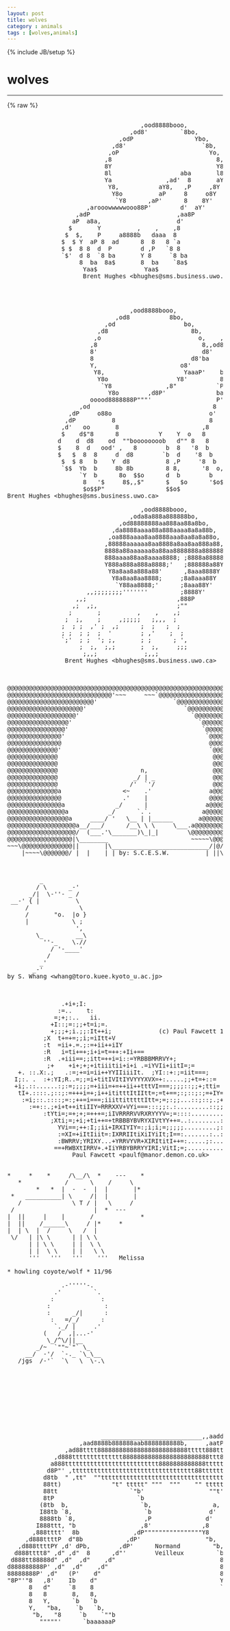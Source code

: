 ```yaml
---
layout: post
title: wolves
category : animals
tags : [wolves,animals]
---
```

{% include JB/setup %}
# wolves
---
{% raw %}
<pre>

                                     ,ood8888booo,
                                  ,od8&#039;         `8bo,
                               ,odP                 Ybo,
                             ,d8&#039;                     `8b,
                            ,oP                         Yo,
                           ,8                             8,
                           8Y                             Y8
                           8l                   aba       l8
                           Ya               ,ad&#039;  8       aY
                            Y8,           aY8,   ,P     ,8Y
                             Y8o          aP     8     o8Y
                              `Y8      ,aP&#039;      8    8Y&#039;
                      ,arooowwwwwooo88P&#039;        d&#039;  aY&#039;
                   ,adP                        ,aa8P
                  aP  a8a,                     d&#039;
                 $       Y          ,    ,    ,8
                $  $,    P     a8888b   daaa  8
               $  $ Y  aP 8  ad      8  8   8 `a
               $ $  8 8  d  P        d ,P   `8 8
               `$&#039;  d 8  `8 ba       Y 8     `8 ba
                    8  ba  8a$       8  ba    `8a$
                     Yaa$             Yaa$
                     Brent Hughes &lt;bhughes@sms.business.uwo.ca&gt;




                                  ,ood8888booo,
                              ,od8           8bo,
                           ,od                   bo,
                         ,d8                       8b, 
                        ,o                           o,    ,a8b    
                       ,8                             8,,od8  8    
                       8&#039;                             d8&#039;     8b   
                       8                           d8&#039;ba     aP&#039;   
                       Y,                       o8&#039;         aP&#039;    
                        Y8,                      YaaaP&#039;    ba      
                         Y8o                   Y8&#039;         88      
                          `Y8               ,8&quot;           `P      
                            Y8o        ,d8P&#039;              ba      
                       ooood8888888P&quot;&quot;&quot;&#039;                  P&#039;     
                    ,od                                  8       
                 ,dP     o88o                           o&#039;       
                ,dP          8                          8        
               ,d&#039;   oo       8                       ,8         
               $    d$&quot;8      8           Y    Y  o   8          
              d    d  d8    od  &quot;&quot;boooooooob   d&quot;&quot; 8   8         
              $    8  d   ood&#039; ,   8        b  8   &#039;8  b         
              $   $  8  8     d  d8        `b  d    &#039;8  b        
               $  $ 8   b    Y  d8          8 ,P     &#039;8  b       
               `$$  Yb  b     8b 8b         8 8,      &#039;8  o,     
                    `Y  b      8o  $$o      d  b        b   $o   
                     8   &#039;$     8$,,$&quot;      $   $o      &#039;$o$$    
                     $o$$P&quot;                 $$o$  
Brent Hughes &lt;bhughes@sms.business.uwo.ca&gt;

                                     ,ood8888booo,
                                  ,oda8a888a888888bo,
                               ,od88888888aa888aa88a8bo,
                             ,da8888aaaa88a888aaaa8a8a88b,
                            ,oa888aaaa8aa8888aaa8aa8a8a88o,
                           ,88888aaaaaa8aa8888a8aa8aa888a88,
                           8888a88aaaaaa8a88aa8888888a888888
                           888aaaa88aa8aaaa8888; ;8888a88888
                           Y888a888a888a8888;&#039;   ;888888a88Y
                            Y8a8aa8a888a88&#039;      ,8aaa8888Y
                             Y8a8aa8aa8888;     ;8a8aaa88Y
                              `Y88aa8888;&#039;      ;8aaa88Y&#039;
                      ,,;;;;;;;;&#039;&#039;&#039;&#039;&#039;&#039;&#039;         ;8888Y&#039;
                   ,,;                         ,888P
                  ,;  ,;,                      ;&quot;&quot;
                 ;       ;          ,    ,    ,;
                ;  ;,    ;     ,;;;;;   ;,,,  ;
               ;  ; ;  ,&#039; ;  ,;      ;  ;   ;  ;
               ; ;  ; ;  ;  &#039;        ; ,&#039;    ;  ;
               `;&#039;  ; ;  &#039;; ;,       ; ;      ; &#039;,
                    ;  ;,  ;,;       ;  ;,     ;;;
                     ;,,;             ;,,;
                Brent Hughes &lt;bhughes@sms.business.uwo.ca&gt;



@@@@@@@@@@@@@@@@@@@@@@@@@@@@@@@@@@@@@@@@@@@@@@@@@@@@@@@@@@@@@@@@@@@@@@@@@@@
@@@@@@@@@@@@@@@@@@@@@@@@@@@@@&#039;~~~     ~~~`@@@@@@@@@@@@@@@@@@@@@@@@@@@@@@@@@
@@@@@@@@@@@@@@@@@@@@@@@@&#039;                     `@@@@@@@@@@@@@@@@@@@@@@@@@@@@
@@@@@@@@@@@@@@@@@@@@@&#039;                           `@@@@@@@@@@@@@@@@@@@@@@@@@
@@@@@@@@@@@@@@@@@@@&#039;                               `@@@@@@@@@@@@@@@@@@@@@@@
@@@@@@@@@@@@@@@@@&#039;                                   `@@@@@@@@@@@@@@@@@@@@@
@@@@@@@@@@@@@@@@&#039;                                     `@@@@@@@@@@@@@@@@@@@@
@@@@@@@@@@@@@@@&#039;                                       `@@@@@@@@@@@@@@@@@@@
@@@@@@@@@@@@@@@                                         @@@@@@@@@@@@@@@@@@@
@@@@@@@@@@@@@@&#039;                                         `@@@@@@@@@@@@@@@@@@
@@@@@@@@@@@@@@                                           @@@@@@@@@@@@@@@@@@
@@@@@@@@@@@@@@                                           @@@@@@@@@@@@@@@@@@
@@@@@@@@@@@@@@                       n,                  @@@@@@@@@@@@@@@@@@
@@@@@@@@@@@@@@                     _/ | _                @@@@@@@@@@@@@@@@@@
@@@@@@@@@@@@@@                    /&#039;  `&#039;/                @@@@@@@@@@@@@@@@@@
@@@@@@@@@@@@@@a                 &lt;~    .&#039;                a@@@@@@@@@@@@@@@@@@
@@@@@@@@@@@@@@@                 .&#039;    |                 @@@@@@@@@@@@@@@@@@@
@@@@@@@@@@@@@@@a              _/      |                a@@@@@@@@@@@@@@@@@@@
@@@@@@@@@@@@@@@@a           _/      `.`.              a@@@@@@@@@@@@@@@@@@@@
@@@@@@@@@@@@@@@@@a     ____/ &#039;   \__ | |______       a@@@@@@@@@@@@@@@@@@@@@
@@@@@@@@@@@@@@@@@@@a__/___/      /__\ \ \     \___.a@@@@@@@@@@@@@@@@@@@@@@@
@@@@@@@@@@@@@@@@@@@/  (___.&#039;\_______)\_|_|        \@@@@@@@@@@@@@@@@@@@@@@@@
@@@@@@@@@@@@@@@@@@|\________                       ~~~~~\@@@@@@@@@@@@@@@@@@
~~~\@@@@@@@@@@@@@@||       |\___________________________/|@/~~~~~~~~~~~\@@@
    |~~~~\@@@@@@@/ |  |    | | by: S.C.E.S.W.          | ||\____________|@@



         _
        / \      _-&#039;
      _/|  \-&#039;&#039;- _ /
 __-&#039; { |          \
     /              \
     /       &quot;o.  |o }
     |            \ ;
                   &#039;,
        \_         __\
          &#039;&#039;-_    \.//
            / &#039;-____&#039;
           /
         _&#039;
       _-&#039;
by S. Whang &lt;whang@toro.kuee.kyoto_u.ac.jp&gt;



               .+i+;I:
              :=..    t:
             =;+;:..   ii.       
            +I::;=:;;+t=i;=.         
            +;;;+;i.;;:It++i;             (c) Paul Fawcett 1994
          ;X  t+=+=;;i;=iItt+V
          :t  =ii+.=.;:=+ii++iIY
          :R   i=ti+=+;i+i=t=++:+Ii+==
          :R  .+iii==;;itt=++i=i::=YRBBBMRRVY+;
           ;+    +i+;+;+itiiitii+i+i .=iYVIi+iitI=;=
   +. ::.X:.;   .:=;+=i=ii++YYIIiiiIt.  ;YI::+:;=iit===;
  I;:. .  :+:YI;R..=;;=i+titIVItIYVYYYXVX=+:.....;;+t=+::=
  +i;.::......:;:=;;;;;=+iii=+=++ii++tttVI===;;;;::;;+;tti=
   tI+.::::.;::;:=+++i=+;i++ititttItIItt=;=t+==;:;::;:;=+IY=:
    :=i;::.::::;=:;++=i===;iiittitttttItt=;=;:;;...::;::;.;+ii:;
      :=+::.;+i+t++itiIIY=RRRXXV+VYi===:::;;:.:.........::;;;:;;;;:;;;;
          :tYti=;=+;+;=+++=;iIVRRRRVVRXRYYYV=;=::::..........:.:==+i==;;==;;:
            ;Xti;=;+i;+ti++=+tRBBBYBVRYXIVtYY++=..:........:.;;::==;::;.;;;
              YVi==;++:I;;ii+IRXIYIY=:;i;i;=;;;;;.........;:::;:;=;..:;::
              :=XI=+iItIiit=:IXRRIItiXiIYiIt;I==:.......:..:....;:........
              :BWRRV;YRIXY...+YRRVYVR+XIRItitI++=:.....;:.........:....:.::..
             ==+RWBXtIRRV+.+IiYRBYBRRYYIRI;VitI;=;..........:::.::;::::...;;;:.
                  Paul Fawcett &lt;paulf@manor.demon.co.uk&gt;


*     *    *     /\__/\  *    ---    *
   *            /      \    /     \    
        *   *  |  -  -  |  |       |*   
 *   __________| \     /|  |       |    
   /              \ T / |   \     /    
 /                      |  *  ---
|  ||     |    |       /             *
|  ||    /______\     / |*     *
|  | \  |  /     \   /  |
 \/   | |\ \      | | \ \
      | | \ \     | |  \ \
      | |  \ \    | |   \ \
      &#039;&#039;&#039;   &#039;&#039;&#039;   &#039;&#039;&#039;    &#039;&#039;&#039;   Melissa

* howling coyote/wolf * 11/96

               .-&#039;&#039;&#039;&#039;&#039;-.
             .&#039;         `.
            :             :
           :               :
           :      _/|      :
            :   =/_/      :
             `._/ |     .&#039;
          (   /  ,|...-&#039;
           \_/^\/||__
        _/~  `&quot;&quot;~`&quot;` \_
     __/  -&#039;/  `-._ `\_\__
   /jgs  /-&#039;`  `\   \  \-.\


                                                                            ,aa,       ,aa
                                                                           d&quot;  &quot;b    ,d&quot;,`b
                                                                         ,dP a  &quot;b,ad8&#039; 8 8
                                                                         d8&#039; 8  ,88888a 8 8
                                                                        d8baa8ba888888888a8
                                                                     ,ad888888888YYYY888YYY,
                                                                  ,a888888888888&quot;   &quot;8P&quot;  &quot;b
                                                              ,aad8888tt,8888888b (0 `8, 0 8
                          ____________________________,,aadd888ttt8888ttt&quot;8&quot;I  &quot;Yb,   `Ya  8
                    ,aad8888b888888aab8888888888b,     ,aatPt888ttt8888tt 8,`b,   &quot;Ya,. `&quot;aP
                ,ad88tttt8888888888888888888888888ttttt888ttd88888ttt8888tt,t &quot;ba,.  `&quot;`d888
             ,d888tttttttttttttt888888888888888888888888ttt8888888888ttt888ttt,   &quot;a,   `88&#039;
            a888tttttttttttttttttttttttttt8888888888888ttttt88888ttt888888888tt,    `&quot;&quot;8&quot;&#039;
           d8P&quot;&#039; ,tttttttttttttttttttttttttttttttttt88tttttt888tttttttt8a&quot;8888ttt,   ,8&#039;
          d8tb  &quot; ,tt&quot;  &quot;&quot;tttttttttttttttttttttttttttttttttt88ttttttttttt, Y888tt&quot;  ,8&#039;
          88tt)              &quot;t&quot; ttttt&quot; &quot;&quot;&quot;  &quot;&quot;&quot;    &quot;&quot; tttttYttttttttttttt, &quot; 8ttb,a8&#039;
          88tt                    `&quot;b&#039;                  &quot;&quot;t&#039;ttttttttttt&quot;t&quot;t   t taP&quot;
          8tP                       `b                       ,tttttt&#039; &quot; &quot; &quot;tt, ,8&quot;
         (8tb  b,                    `b,                 a,  tttttt&#039;        &quot;&quot;dP&#039;
         I88tb `8,                    `b                d&#039;   tttttt        ,aP&quot;
         8888tb `8,                   ,P               d&#039;    &quot;tt &quot;t&#039;    ,a8P&quot;
        I888ttt, &quot;b                  ,8&#039;              ,8       &quot;tt&quot;  ,d&quot;d&quot;&#039;
       ,888tttt&#039;  8b               ,dP&quot;&quot;&quot;&quot;&quot;&quot;&quot;&quot;&quot;&quot;&quot;&quot;&quot;&quot;&quot;&quot;Y8        tt ,d&quot;,d&#039;
     ,d888ttttP  d&quot;8b            ,dP&#039;                  &quot;b,      &quot;ttP&#039; d&#039;
   ,d888ttttPY ,d&#039; dPb,        ,dP&#039;      Normand         &quot;b,     t8&#039;  8
  d888tttt8&quot; ,d&quot; ,d&quot;  8      ,d&quot;&#039;        Veilleux         `b     &quot;P   8
 d888tt88888d&quot; ,d&quot;  ,d&quot;    ,d&quot;                             8      I   8
d888888888P&#039; ,d&quot;  ,d&quot;    ,d&quot;                               8      I   8
88888888P&#039; ,d&quot;   (P&#039;    d&quot;                                 8      8   8
&quot;8P&quot;&#039;&quot;8   ,8&#039;    Ib    d&quot;                                  Y      8   8
      8   d&quot;     `8    8                                   `b     8   Y
      8   8       8,   8,                                   8     Y   `b
      8   Y,      `b   `b                                   Y     `b   `b
      Y,   &quot;ba,    `b   `b,                                 `b     8,   `&quot;ba,
       &quot;b,   &quot;8     `b    `&quot;&quot;b                               `b     `Yaa,adP&#039;
         &quot;&quot;&quot;&quot;&quot;&#039;      `baaaaaaP                                `YaaaadP&quot;&#039;



                                                                            ,aa,       ,aa
                                                                           d&quot;  &quot;b    ,d&quot;,`b
                                                                         ,dP a  &quot;b,ad8&#039; 8 8
                                                                         d8&#039; 8  ,8P&#039;Y8a 8 8
                                                                        d8baa8baP&#039;    `Y8a8
                                                                     ,adP&quot;&#039;               Y,
                                                                  ,a8P&quot;               a   `b
                                                              ,aadP&quot;              (0  Y, 0 8
                          ____________________________,,aaddPP&quot;&quot;&#039;8&#039;         I          &quot;a  8
                    ,aad8PP&quot;&quot;&quot;&quot;&quot;&quot;&quot;&quot;&quot;&quot;&quot;&quot;&quot;&quot;&quot;&quot;&quot;&quot;&quot;&quot;&quot;&quot;&quot;&quot;&quot;&quot;&quot;&quot;&quot;&#039;        8,         `b,          &quot;aP
                ,adP&quot;                                             &quot;a          &quot;ba,.     d888
             ,dP&quot;                                                   &quot;a,           &quot;a,   `88&#039;
            a&quot;                                                         &quot;&#039;           `&quot;&quot;8&quot;&#039;
           d&quot;                                                                        ,8&#039;
          d&quot;                                                                        ,8&#039;
          8                                                                       ,a8&#039;
          8                         b                                            aP&quot;
          8                         `b                                         ,8&quot;
         (8    b,                    `b,                 a,                   dP&#039;
         I8    `8,                    `b                d&#039;                 ,aP&quot;
         8&#039;     `8,                   ,P               d&#039;               ,a8P&quot;
        I8       &quot;b                  ,8&#039;              ,8             ,d&quot;d&quot;&#039;
       ,8&#039;        8b               ,dP&quot;&quot;&quot;&quot;&quot;&quot;&quot;&quot;&quot;&quot;&quot;&quot;&quot;&quot;&quot;&quot;Y8           ,d&quot;,d&#039;
     ,d&quot;         d&quot;8b            ,dP&#039;                  &quot;b,        ,P&#039; d&#039;
   ,d&quot;         ,d&#039; dPb,        ,dP&#039;      Normand         &quot;b,      8&#039;  8
  d&quot;         ,d&quot; ,d&quot;  8      ,d&quot;&#039;        Veilleux         `b      P   8
 d&quot;        ,d&quot; ,d&quot;  ,d&quot;    ,d&quot;                             8      I   8
d&quot;      ,dP&#039; ,d&quot;  ,d&quot;    ,d&quot;                               8      I   8
8,  ,ad8P&#039; ,d&quot;   (P&#039;    d&quot;                                 8      8   8
&quot;YP&quot;&#039;&quot;8   ,8&#039;    Ib    d&quot;                                  Y      8   8
      8   d&quot;     `8    8                                   `b     8   Y
      8   8       8,   8,                                   8     Y   `b
      8   Y,      `b   `b                                   Y     `b   `b
      Y,   &quot;ba,    `b   `b,                                 `b     8,   `&quot;ba,
       &quot;b,   &quot;8     `b    `&quot;&quot;b                               `b     `Yaa,adP&#039;
         &quot;&quot;&quot;&quot;&quot;&#039;      `baaaaaaP                                `YaaaadP&quot;&#039;


 </pre>
{% endraw %}
